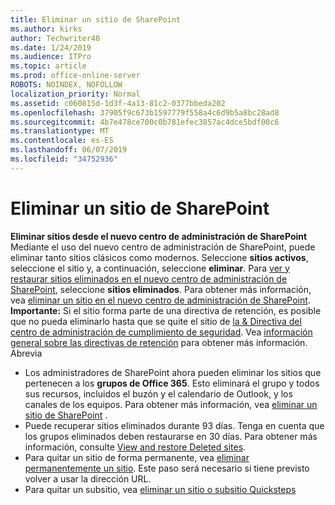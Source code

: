 ```yaml
---
title: Eliminar un sitio de SharePoint
ms.author: kirks
author: Techwriter40
ms.date: 1/24/2019
ms.audience: ITPro
ms.topic: article
ms.prod: office-online-server
ROBOTS: NOINDEX, NOFOLLOW
localization_priority: Normal
ms.assetid: c060815d-1d3f-4a13-81c2-0377bbeda202
ms.openlocfilehash: 37905f9c673b1597779f558a4c6d9b5a8bc28ad8
ms.sourcegitcommit: 4b7e478ce700c0b781efec3857ac4dce5bdf00c6
ms.translationtype: MT
ms.contentlocale: es-ES
ms.lasthandoff: 06/07/2019
ms.locfileid: "34752936"
---
```

# <a name="delete-a-sharepoint-site"></a>Eliminar un sitio de SharePoint
**Eliminar sitios desde el nuevo centro de administración de SharePoint** Mediante el uso del nuevo centro de administración de SharePoint, puede eliminar tanto sitios clásicos como modernos. Seleccione **sitios activos**, seleccione el sitio y, a continuación, seleccione **eliminar**. Para [ver y restaurar sitios eliminados en el nuevo centro de administración de SharePoint](https://docs.microsoft.com/sharepoint/view-and-restore-deleted-sites-in-new-admin-center), seleccione **sitios eliminados**. Para obtener más información, vea [eliminar un sitio en el nuevo centro de administración de SharePoint](https://docs.microsoft.com/sharepoint/delete-site-collection#delete-a-site-in-the-new-sharepoint-admin-center).
**Importante:** Si el sitio forma parte de una directiva de retención, es posible que no pueda eliminarlo hasta que se quite el sitio de [la &amp; Directiva del centro de administración de cumplimiento de seguridad](https://protection.office.com/?rfr=AdminCenter#/homepage). Vea [información general sobre las directivas de retención](https://docs.microsoft.com/office365/securitycompliance/retention-policies#content-in-onedrive-accounts-and-sharepoint-sites) para obtener más información. Abrevia
- Los administradores de SharePoint ahora pueden eliminar los sitios que pertenecen a los **grupos de Office 365**. Esto eliminará el grupo y todos sus recursos, incluidos el buzón y el calendario de Outlook, y los canales de los equipos. Para obtener más información, vea [eliminar un sitio de SharePoint](https://docs.microsoft.com/sharepoint/manage-sites-in-new-admin-center#delete-a-site) .
- Puede recuperar sitios eliminados durante 93 días. Tenga en cuenta que los grupos eliminados deben restaurarse en 30 días. Para obtener más información, consulte [View and restore Deleted sites](https://docs.microsoft.com/sharepoint/view-and-restore-deleted-sites-in-new-admin-center).
- Para quitar un sitio de forma permanente, vea [eliminar permanentemente un sitio](https://docs.microsoft.com/sharepoint/delete-site-collection#permanently-delete-a-site). Este paso será necesario si tiene previsto volver a usar la dirección URL. 
- Para quitar un subsitio, vea [eliminar un sitio o subsitio Quicksteps](https://support.office.com/article/Delete-a-SharePoint-site-or-subsite-bc37b743-0cef-475e-9a8c-8fc4d40179fb#__bkmkshortcut)
